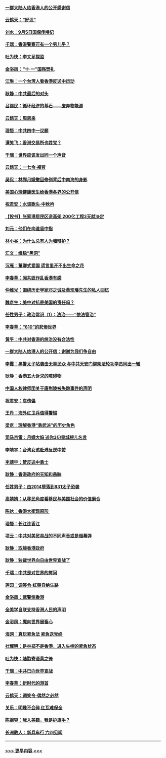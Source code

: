 #### [一群大陆人给香港人的公开感谢信](../pages/nsc993/n11514797.md?t=09121800) 
#### [云鹤天：“好汉”](../pages/nsc993/n11513536.md?t=09121800) 
#### [刘水：9月5日国保传唤记](../pages/nsc993/n11513460.md?t=09121800) 
#### [千瑞：香港警察可有一个男儿乎？](../pages/nsc993/n11513109.md?t=09121800) 
#### [吐为快：李文足探监](../pages/nsc993/n11509622.md?t=09121800) 
#### [金浴凤：“十‧一”国殇贺礼](../pages/nsc993/n11509593.md?t=09121800) 
#### [江琳：一个台湾人看香港反送中运动](../pages/nsc993/n11509211.md?t=09121800) 
#### [耿静：中共最后的对头](../pages/nsc993/n11508308.md?t=09121800) 
#### [吕锡民：循环经济的基石——废弃物能源](../pages/nsc993/n11508212.md?t=09121800) 
#### [云鹤天：周恩来](../pages/nsc993/n11508055.md?t=09121800) 
#### [理悟：中共四中一议题](../pages/nsc993/n11507782.md?t=09121800) 
#### [谭笑飞：香港交易所也姓党？](../pages/nsc993/n11507753.md?t=09121800) 
#### [千瑞：世界应该发出同一个声音](../pages/nsc993/n11507290.md?t=09121800) 
#### [云鹤天：一七令‧裸官](../pages/nsc993/n11507177.md?t=09121800) 
#### [吴侃：林郑月娥撤回修例背后中南海的身影](../pages/nsc993/n11506876.md?t=09121800) 
#### [美国心理健康医生给香港各界的公开信](../pages/nsc993/n11506809.md?t=09121800) 
#### [祝君安：水调歌头‧中秋吟](../pages/nsc993/n11506758.md?t=09121800) 
#### [【投书】张家港居民区造高架 200亿工程3天就决定](../pages/nsc993/n11506682.md?t=09121800) 
#### [刘元：他们在向谁竖中指](../pages/nsc993/n11505384.md?t=09121800) 
#### [林小谷：为什么总有人为墙辩护？](../pages/nsc993/n11505226.md?t=09121800) 
#### [汇文：维稳“黑洞”](../pages/nsc993/n11504347.md?t=09121800) 
#### [沉雁：董卿式爱国 谎言里开不出生命之花](../pages/nsc993/n11503215.md?t=09121800) 
#### [李春草：闻共匪作乱香港有感](../pages/nsc993/n11503072.md?t=09121800) 
#### [仲维光：围绕历史学家邓之诚及黄现璠先生的私人回忆](../pages/nsc993/n11501330.md?t=09121800) 
#### [魏京生：美中对抗是美国的责任吗？](../pages/nsc993/n11500723.md?t=09121800) 
#### [任性男子：政治常识（1）：法治——“依法管治”](../pages/nsc993/n11500791.md?t=09121800) 
#### [李春草：“610”的悲惨世界](../pages/nsc993/n11501141.md?t=09121800) 
#### [黄平：中共对香港的统治没有合法性](../pages/nsc993/n11499473.md?t=09121800) 
#### [一群大陆人给港人的公开信：谢谢为我们争自由](../pages/nsc993/n11500402.md?t=09121800) 
#### [李霞：黑警太子站袭击无辜民众 与中共天安门绑架法轮功学员同出一辙](../pages/nsc993/n11499805.md?t=09121800) 
#### [耿静：香港五大诉求的障碍物](../pages/nsc993/n11497578.md?t=09121800) 
#### [中国人权律师团关于唐荆陵被失踪事件的声明](../pages/nsc993/n11500014.md?t=09121800) 
#### [祝君安：哀傀儡](../pages/nsc993/n11499776.md?t=09121800) 
#### [王丹：海外红卫兵值得警惕](../pages/nsc993/n11498138.md?t=09121800) 
#### [梁京：理解香港“勇武派”的历史角色](../pages/nsc993/n11498006.md?t=09121800) 
#### [司马京雷：月娥大妈  送你3句皇城根儿名言](../pages/nsc993/n11497885.md?t=09121800) 
#### [李靖宇：台湾女孩赴港反送中赞](../pages/nsc993/n11497721.md?t=09121800) 
#### [李靖宇：赞反送中勇士](../pages/nsc993/n11497452.md?t=09121800) 
#### [耿静：香港政府的无知和愚昧](../pages/nsc993/n11494238.md?t=09121800) 
#### [任姓男子：由2014堕落到831太子恐袭](../pages/nsc993/n11496683.md?t=09121800) 
#### [高婧婧：从移民角度看移民与美国社会的价值磨合](../pages/nsc993/n11495757.md?t=09121800) 
#### [陈达：香港大街现原形 ](../pages/nsc993/n11495441.md?t=09121800) 
#### [理悟：长江连香江](../pages/nsc993/n11495377.md?t=09121800) 
#### [项云：中共对美贸易战的不同声音或是烟幕弹](../pages/nsc993/n11494929.md?t=09121800) 
#### [耿静：取缔香港政府](../pages/nsc993/n11494218.md?t=09121800) 
#### [耿静：独裁世界向自由世界宣战了](../pages/nsc993/n11494190.md?t=09121800) 
#### [千瑞：中共是对世界的拷问](../pages/nsc993/n11493021.md?t=09121800) 
#### [莲园：调笑令‧红朝自绝生路](../pages/nsc993/n11493011.md?t=09121800) 
#### [金浴凤：武警惊香港](../pages/nsc993/n11492994.md?t=09121800) 
#### [全美学自联支持香港人民的声明](../pages/nsc993/n11492630.md?t=09121800) 
#### [金浴凤：魔向世界展畜心](../pages/nsc993/n11492599.md?t=09121800) 
#### [海网：真玩紧急法 紧急送党终 ](../pages/nsc993/n11492535.md?t=09121800) 
#### [杜耀明：是林郑不是香港，进入失控的紧急状态](../pages/nsc993/n11491420.md?t=09121800) 
#### [吐为快：陆胞寄语黄之锋](../pages/nsc993/n11491117.md?t=09121800) 
#### [千瑞：中共已向世界宣战](../pages/nsc993/n11490123.md?t=09121800) 
#### [李春草：新时代的港首](../pages/nsc993/n11489864.md?t=09121800) 
#### [云鹤天：调笑令·偶然之必然](../pages/nsc993/n11489701.md?t=09121800) 
#### [关乐：明珠不会碎 红瓦难保全](../pages/nsc993/n11489647.md?t=09121800) 
#### [陈婉容：我入美籍，我是护旗手？](../pages/nsc993/n11487908.md?t=09121800) 
#### [长洲散人：新兵车行 六四见闻](../pages/nsc993/n11487729.md?t=09121800) 

----
#### [ >>> 更早内容 <<< ](../indexes/nsc993-earlier.md)
